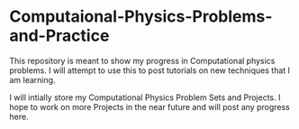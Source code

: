 # Computaional-Physics-Problems-and-Practice
This repository is meant to show my progress in Computational physics problems. I will attempt to use this to post tutorials on new techniques that I am learning. 

I will intially store my Computational Physics Problem Sets and Projects. I hope to work on more Projects in the near future and will post any progress here.
